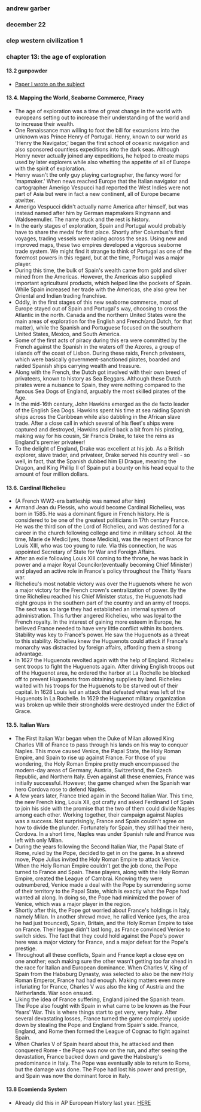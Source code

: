 ### andrew garber
### december 22
### clep western civilization 1
### chapter 13: the age of exploration

#### 13.2 gunpowder
  - [Paper I wrote on the subject](Writing_Assignments/effects_of_gunpowder.md)


#### 13.4. Mapping the World, Seaborne Commerce, Piracy
 - The age of exploration was a time of great change in the world with europeans setting out to increase their understanding of the world and to increase their wealth. 
 - One Renaissance man willing to foot the bill for excursions into the unknown was Prince Henry of Portugal. Henry, known to our world as 'Henry the Navigator,' began the first school of oceanic navigation and also sponsored countless expeditions into the dark seas. Although Henry never actually joined any expeditions, he helped to create maps used by later explorers while also whetting the appetite of all of Europe with the spirit of exploration.
 - Henry wasn't the only guy playing cartographer, the fancy word for 'mapmaker.' When news reached Europe that the Italian navigator and cartographer Amerigo Vespucci had reported the West Indies were not part of Asia but were in fact a new continent, all of Europe became atwitter.
 - Amerigo Vespucci didn't actually name America after himself, but was instead named after him by German mapmakers Ringmann and Waldseemuller. The name stuck and the rest is history.
 - In the early stages of exploration, Spain and Portugal would probably have to share the medal for first place. Shortly after Columbus's first voyages, trading vessels were racing across the seas. Using new and improved maps, these two empires developed a vigorous seaborne trade system. We might find it strange to think of Portugal as one of the foremost powers in this regard, but at the time, Portugal was a major player. 
 - During this time, the bulk of Spain's wealth came from gold and silver mined from the Americas. However, the Americas also supplied important agricultural products, which helped line the pockets of Spain. While Spain increased her trade with the Americas, she also grew her Oriental and Indian trading franchise.
 - Oddly, in the first stages of this new seaborne commerce, most of Europe stayed out of Spain and Portugal's way, choosing to cross the Atlantic in the north. Canada and the northern United States were the main areas of exploration for the English and French(and Dutch, for that matter), while the Spanish and Portuguese focused on the southern United States, Mexico, and South America.
 - Some of the first acts of piracy during this era were committed by the French against the Spanish in the waters off the Azores, a group of islands off the coast of Lisbon. During these raids, French privateers, which were basically government-sanctioned pirates, boarded and raided Spanish ships carrying wealth and treasure.
 - Along with the French, the Dutch got involved with their own breed of privateers, known to history as Sea Beggars. Although these Dutch pirates were a nuisance to Spain, they were nothing compared to the famous Sea Dogs of England, arguably the most skilled pirates of the Age.
 - In the mid-16th century, John Hawkins emerged as the de facto leader of the English Sea Dogs. Hawkins spent his time at sea raiding Spanish ships across the Caribbean while also dabbling in the African slave trade. After a close call in which several of his fleet's ships were captured and destroyed, Hawkins pulled back a bit from his pirating, making way for his cousin, Sir Francis Drake, to take the reins as England's premier privateer!
 - To the delight of England, Drake was excellent at his job. As a British explorer, slave trader, and privateer, Drake served his country well - so well, in fact, that the Spanish dubbed him El Draque, meaning the Dragon, and King Phillip II of Spain put a bounty on his head equal to the amount of four million dollars. 

#### 13.6. Cardinal Richelieu
 - (A French WW2-era battleship was named after him)
 - Armand Jean du Plessis, who would become Cardinal Richelieu, was born in 1585. He was a dominant figure in French history. He is considered to be one of the greatest politicians in 17th century France. He was the third son of the Lord of Richelieu, and was destined for a career in the church following college and time in military school. At the time, Marie de Medici(yes, those Medicis), was the regent of France for Louis XIII, who was too young to rule. Via this connection, he was appointed Secretary of State for War and Foreign Affairs.
 - After an exile following Louis XIII coming to the throne, he was back in power and a major Royal Councilor(eventually becoming Chief Minister) and played an active role in France's policy throughout the Thirty Years war.
 - Richelieu's most notable victory was over the Huguenots where he won a major victory for the French crown's centralization of power. By the time Richelieu reached his Chief Minister status, the Huguenots had eight groups in the southern part of the country and an army of troops. The sect was so large they had established an internal system of administration. This further angered Richelieu, who was loyal to the French royalty. In the interest of gaining more esteem in Europe, he believed France needed to have very little conflict within its borders. Stability was key to France's power. He saw the Huguenots as a threat to this stability. Richelieu knew the Huguenots could attack if France's monarchy was distracted by foreign affairs, affording them a strong advantage.
 - In 1627 the Huguenots revolted again with the help of England. Richelieu sent troops to fight the Huguenots again. After driving English troops out of the Huguenot area, he ordered the harbor at La Rochelle be blocked off to prevent Huguenots from obtaining supplies by land. Richelieu waited with his troops for the Huguenots to be starved out of their capital. In 1628 Louis led an attack that defeated what was left of the Huguenots in La Rochelle. In 1629 the Huguenot military organization was broken up while their strongholds were destroyed under the Edict of Grace.

#### 13.5. Italian Wars
 - The First Italian War began when the Duke of Milan allowed King Charles VIII of France to pass through his lands on his way to conquer Naples. This move caused Venice, the Papal State, the Holy Roman Empire, and Spain to rise up against France. For those of you wondering, the Holy Roman Empire pretty much encompassed the modern-day areas of Germany, Austria, Switzerland, the Czech Republic, and Northern Italy. Even against all these enemies, France was initially successful. However, the game changed when the Spanish war hero Cordova rose to defend Naples.
 - A few years later, France tried again in the Second Italian War. This time, the new French king, Louis XII, got crafty and asked Ferdinand I of Spain to join his side with the promise that the two of them could divide Naples among each other. Working together, their campaign against Naples was a success. Not surprisingly, France and Spain couldn't agree on how to divide the plunder. Fortunately for Spain, they still had their hero, Cordova. In a short time, Naples was under Spanish rule and France was left with only Milan.
 - During the years following the Second Italian War, the Papal State of Rome, ruled by the Pope, decided to get in on the game. In a shrewd move, Pope Julius invited the Holy Roman Empire to attack Venice. When the Holy Roman Empire couldn't get the job done, the Pope turned to France and Spain. These players, along with the Holy Roman Empire, created the League of Cambrai. Knowing they were outnumbered, Venice made a deal with the Pope by surrendering some of their territory to the Papal State, which is exactly what the Pope had wanted all along. In doing so, the Pope had minimized the power of Venice, which was a major player in the region.
 - Shortly after this, the Pope got worried about France's holdings in Italy, namely Milan. In another shrewd move, he rallied Venice (yes, the area he had just trounced), Spain, Britain, and the Holy Roman Empire to take on France. Their league didn't last long, as France convinced Venice to switch sides. The fact that they could hold against the Pope's power here was a major victory for France, and a major defeat for the Pope's prestige.
 - Throughout all these conflicts, Spain and France kept a close eye on one another; each making sure the other wasn't getting too far ahead in the race for Italian and European dominance. When Charles V, King of Spain from the Habsburg Dynasty, was selected to also be the new Holy Roman Emperor, France had had enough. Making matters even more infuriating for France, Charles V was also the king of Austria and the Netherlands. War soon ensued.
 - Liking the idea of France suffering, England joined the Spanish team. The Pope also fought with Spain in what came to be known as the Four Years' War. This is where things start to get very, very hairy. After several devastating losses, France turned the game completely upside down by stealing the Pope and England from Spain's side. France, England, and Rome then formed the League of Cognac to fight against Spain.
 - When Charles V of Spain heard about this, he attacked and then conquered Rome - the Pope was now on the run, and after seeing the devastation, France backed down and gave the Habsburg's predominance in Italy. The Pope was eventually able to return to Rome, but the damage was done. The Pope had lost his power and prestige, and Spain was now the dominant force in Italy.

#### 13.8 Ecomienda System
 - Already did this in AP European History last year. [HERE](https://arc.net/l/quote/lboqslgs)

